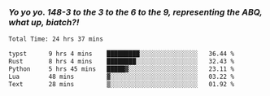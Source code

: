 ### ***Yo yo yo. 148-3 to the 3 to the 6 to the 9, representing the ABQ, what up, biatch?!***

<!--START_SECTION:waka-->

```txt
Total Time: 24 hrs 37 mins

typst      9 hrs 4 mins    █████████░░░░░░░░░░░░░░░░   36.44 %
Rust       8 hrs 4 mins    ████████░░░░░░░░░░░░░░░░░   32.43 %
Python     5 hrs 45 mins   █████▓░░░░░░░░░░░░░░░░░░░   23.11 %
Lua        48 mins         ▓░░░░░░░░░░░░░░░░░░░░░░░░   03.22 %
Text       28 mins         ▒░░░░░░░░░░░░░░░░░░░░░░░░   01.92 %
```

<!--END_SECTION:waka-->

<!--
**AJMC2002/AJMC2002** is a ✨ _special_ ✨ repository because its `README.md` (this file) appears on your GitHub profile.

Here are some ideas to get you started:

- 🔭 I’m currently working on ...
- 🌱 I’m currently learning ...
- 👯 I’m looking to collaborate on ...
- 🤔 I’m looking for help with ...
- 💬 Ask me about ...
- 📫 How to reach me: ...
- 😄 Pronouns: ...
- ⚡ Fun fact: ...
-->
